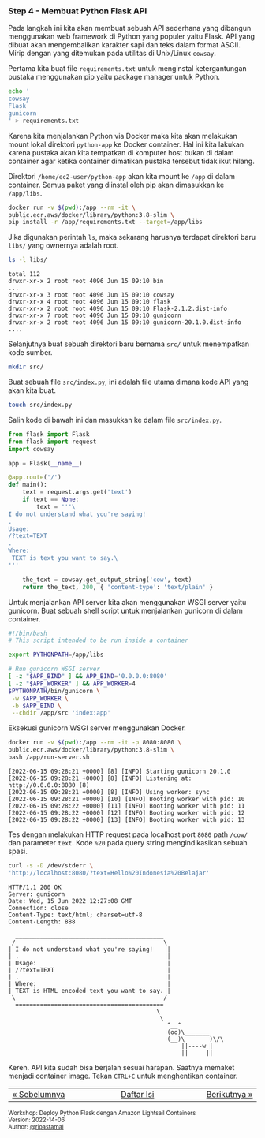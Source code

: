 
### <a name="step-4"></a>Step 4 - Membuat Python Flask API

Pada langkah ini kita akan membuat sebuah API sederhana yang dibangun menggunakan web framework di Python yang populer yaitu Flask. API yang dibuat akan mengembalikan karakter sapi dan teks dalam format ASCII. Mirip dengan yang ditemukan pada utilitas di Unix/Linux `cowsay`.

Pertama kita buat file `requirements.txt` untuk menginstal ketergantungan pustaka menggunakan pip yaitu package manager untuk Python.

```sh
echo '
cowsay
Flask
gunicorn
' > requirements.txt
```

Karena kita menjalankan Python via Docker maka kita akan melakukan mount lokal direktori `python-app` ke Docker container. Hal ini kita lakukan karena pustaka akan kita tempatkan di komputer host bukan di dalam container agar ketika container dimatikan pustaka tersebut tidak ikut hilang.

Direktori `/home/ec2-user/python-app` akan kita mount ke `/app` di dalam container. Semua paket yang diinstal oleh pip akan dimasukkan ke `/app/libs`.

```sh
docker run -v $(pwd):/app --rm -it \
public.ecr.aws/docker/library/python:3.8-slim \
pip install -r /app/requirements.txt --target=/app/libs
```

Jika digunakan perintah `ls`, maka sekarang harusnya terdapat direktori baru `libs/` yang ownernya adalah root.

```sh
ls -l libs/
```

```
total 112
drwxr-xr-x 2 root root 4096 Jun 15 09:10 bin
...
drwxr-xr-x 3 root root 4096 Jun 15 09:10 cowsay
drwxr-xr-x 4 root root 4096 Jun 15 09:10 flask
drwxr-xr-x 2 root root 4096 Jun 15 09:10 Flask-2.1.2.dist-info
drwxr-xr-x 7 root root 4096 Jun 15 09:10 gunicorn
drwxr-xr-x 2 root root 4096 Jun 15 09:10 gunicorn-20.1.0.dist-info
....
```

Selanjutnya buat sebuah direktori baru bernama `src/` untuk menempatkan kode sumber.

```sh
mkdir src/
```

Buat sebuah file `src/index.py`, ini adalah file utama dimana kode API yang akan kita buat.

```sh
touch src/index.py
```

Salin kode di bawah ini dan masukkan ke dalam file `src/index.py`.

```py
from flask import Flask
from flask import request
import cowsay

app = Flask(__name__)

@app.route('/')
def main():
    text = request.args.get('text')
    if text == None:
        text = '''\
I do not understand what you're saying!
.
Usage:
/?text=TEXT
.
Where:
 TEXT is text you want to say.\
'''

    the_text = cowsay.get_output_string('cow', text)
    return the_text, 200, { 'content-type': 'text/plain' }
```

Untuk menjalankan API server kita akan menggunakan WSGI server yaitu gunicorn. Buat sebuah shell script untuk menjalankan gunicorn di dalam container.

```sh
#!/bin/bash
# This script intended to be run inside a container

export PYTHONPATH=/app/libs

# Run gunicorn WSGI server
[ -z "$APP_BIND" ] && APP_BIND='0.0.0.0:8080'
[ -z "$APP_WORKER" ] && APP_WORKER=4
$PYTHONPATH/bin/gunicorn \
 -w $APP_WORKER \
 -b $APP_BIND \
 --chdir /app/src 'index:app'
```

Eksekusi gunicorn WSGI server menggunakan Docker.

```sh
docker run -v $(pwd):/app --rm -it -p 8080:8080 \
public.ecr.aws/docker/library/python:3.8-slim \
bash /app/run-server.sh
```

```
[2022-06-15 09:28:21 +0000] [8] [INFO] Starting gunicorn 20.1.0
[2022-06-15 09:28:21 +0000] [8] [INFO] Listening at: http://0.0.0.0:8080 (8)
[2022-06-15 09:28:21 +0000] [8] [INFO] Using worker: sync
[2022-06-15 09:28:21 +0000] [10] [INFO] Booting worker with pid: 10
[2022-06-15 09:28:22 +0000] [11] [INFO] Booting worker with pid: 11
[2022-06-15 09:28:22 +0000] [12] [INFO] Booting worker with pid: 12
[2022-06-15 09:28:22 +0000] [13] [INFO] Booting worker with pid: 13
```

Tes dengan melakukan HTTP request pada localhost port `8080` path `/cow/` dan parameter `text`. Kode `%20` pada query string mengindikasikan sebuah spasi.

```sh
curl -s -D /dev/stderr \
'http://localhost:8080/?text=Hello%20Indonesia%20Belajar'
```

```
HTTP/1.1 200 OK
Server: gunicorn
Date: Wed, 15 Jun 2022 12:27:08 GMT
Connection: close
Content-Type: text/html; charset=utf-8
Content-Length: 888

  __________________________________________
 /                                          \
| I do not understand what you're saying!    |
| .                                          |
| Usage:                                     |
| /?text=TEXT                                |
| .                                          |
| Where:                                     |
| TEXT is HTML encoded text you want to say. |
 \                                          /
  ==========================================
                                          \
                                           \
                                             ^__^
                                             (oo)\_______
                                             (__)\       )\/\
                                                 ||----w |
                                                 ||     ||
```

Keren. API kita sudah bisa berjalan sesuai harapan. Saatnya memaket menjadi container image. Tekan `CTRL+C` untuk menghentikan container.


<table border="0" style="width: 100%; display: table;"><tr><td><a href="STEP-3.md">&laquo; Sebelumnya</td><td align="center"><a href="README.md">Daftar Isi</a></td><td align="right"><a href="STEP-5.md">Berikutnya &raquo;</a></td></tr></table>

<sup>Workshop: Deploy Python Flask dengan Amazon Lightsail Containers  
Version: 2022-14-06  
Author: [@rioastamal](https://github.com/rioastamal)</sup>
